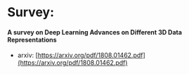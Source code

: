 
# Survey:
#### A survey on Deep Learning Advances on Different 3D Data Representations
- arxiv: [https://arxiv.org/pdf/1808.01462.pdf](https://arxiv.org/pdf/1808.01462.pdf)
